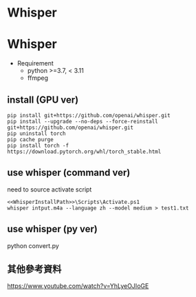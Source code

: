 # Whisper 

# Whisper
* Requirement
  * python  >=3.7, < 3.11
  * ffmpeg

## install (GPU ver)
```
pip install git+https://github.com/openai/whisper.git 
pip install --upgrade --no-deps --force-reinstall git+https://github.com/openai/whisper.git
pip uninstall torch
pip cache purge
pip install torch -f https://download.pytorch.org/whl/torch_stable.html
```

## use whisper (command ver)
need to source activate script

```
<<WhisperInstallPath>>\Scripts\Activate.ps1
whisper intput.m4a --language zh --model medium > test1.txt
```

## use whisper (py ver)
python convert.py

## 其他參考資料
https://www.youtube.com/watch?v=YhLyeOJIoGE
